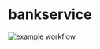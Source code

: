 # bankservice


![example workflow](https://github.com/shivshankarm/bankservice/actions/workflows/ci.yml/badge.svg)
